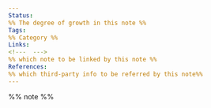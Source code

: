 ```yaml
---
Status: 
%% The degree of growth in this note %%
Tags:
%% Category %%
Links: 				
<!---  --->
%% which note to be linked by this note %%
References:
%% which third-party info to be referred by this note%%
---
```



%% note %%